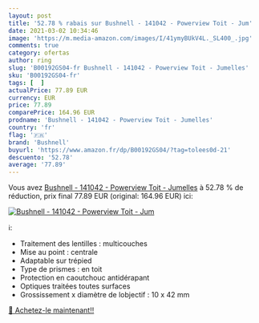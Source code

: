 ```yaml
---
layout: post
title: '52.78 % rabais sur Bushnell - 141042 - Powerview Toit - Jum'
date: 2021-03-02 10:34:46
image: 'https://m.media-amazon.com/images/I/41ymyBUkV4L._SL400_.jpg'
comments: true
category: ofertas
author: ring
slug: 'B00192GS04-fr Bushnell - 141042 - Powerview Toit - Jumelles'
sku: 'B00192GS04-fr'
tags: [  ]
actualPrice: 77.89 EUR
currency: EUR
price: 77.89
comparePrice: 164.96 EUR
prodname: 'Bushnell - 141042 - Powerview Toit - Jumelles'
country: 'fr'
flag: '🇫🇷'
brand: 'Bushnell'
buyurl: 'https://www.amazon.fr/dp/B00192GS04/?tag=tolees0d-21'
descuento: '52.78'
average: '77.89'
---
```


Vous avez [Bushnell - 141042 - Powerview Toit - Jumelles](https://www.amazon.fr/dp/B00192GS04/?tag=tolees0d-21)  à  52.78 % de réduction, prix final  77.89 EUR (original: 164.96 EUR) ici:

[![Bushnell - 141042 - Powerview Toit - Jum](https://m.media-amazon.com/images/I/41ymyBUkV4L._SL400_.jpg)](https://www.amazon.fr/dp/B00192GS04/?tag=tolees0d-21)

ℹ️:

- Traitement des lentilles : multicouches
- Mise au point : centrale
- Adaptable sur trépied
- Type de prismes : en toit
- Protection en caoutchouc antidérapant
- Optiques traitées toutes surfaces
- Grossissement x diamètre de lobjectif : 10 x 42 mm

[🛒 Achetez-le maintenant!!](https://www.amazon.fr/dp/B00192GS04/?tag=tolees0d-21)
